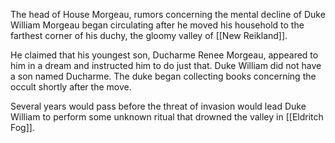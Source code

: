 The head of House Morgeau, rumors concerning the mental decline of Duke William Morgeau began circulating after he moved his household to the farthest corner of his duchy, the gloomy valley of [[New Reikland]].

He claimed that his youngest son, Ducharme Renee Morgeau, appeared to him in a dream and instructed him to do just that. Duke William did not have a son named Ducharme. The duke began collecting books concerning the occult shortly after the move.

Several years would pass before the threat of invasion would lead Duke William to perform some unknown ritual that drowned the valley in [[Eldritch Fog]].
